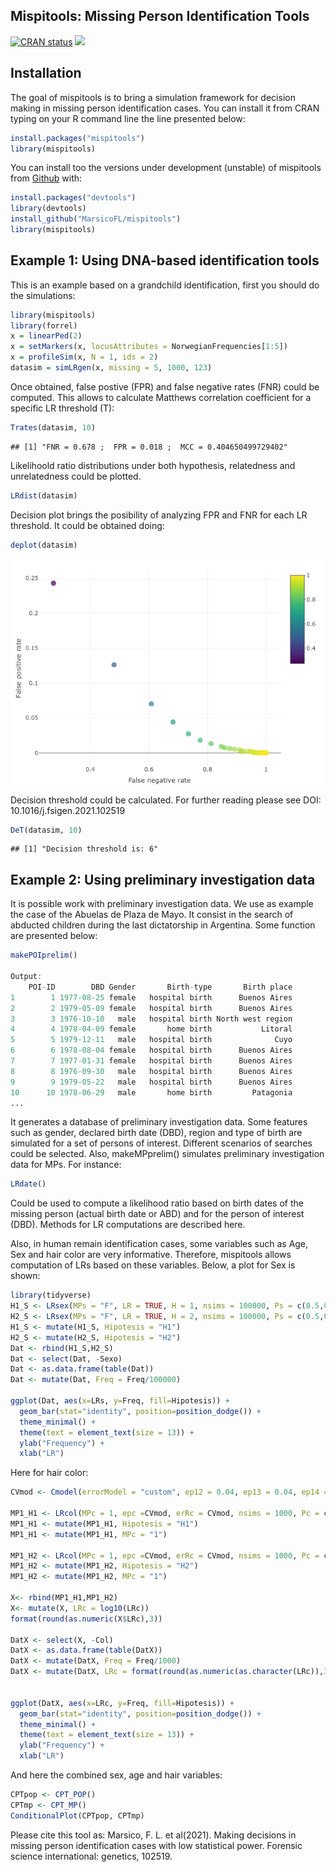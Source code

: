 ## Mispitools: Missing Person Identification Tools

<!-- badges: start -->

[![CRAN status](https://www.r-pkg.org/badges/version/mispitools)](https://CRAN.R-project.org/package=mispitools)
[![](https://cranlogs.r-pkg.org/badges/grand-total/mispitools?color=blue)](https://cran.r-project.org/package=mispitools)

<!-- badges: end -->


## Installation

The goal of mispitools is to bring a simulation framework for decision
making in missing person identification cases. You can install it from CRAN typing on your R command line the line presented below:

``` r
install.packages("mispitools")
library(mispitools)
```

You can install too the
versions under development (unstable) of mispitools from [Github](https://github.com/MarsicoFL/mispitools/)
with:
``` r
install.packages("devtools")
library(devtools)
install_github("MarsicoFL/mispitools")
library(mispitools)
```

## Example 1: Using DNA-based identification tools

This is an example based on a grandchild identification, first you
should do the simulations:

``` r
library(mispitools)
library(forrel)
x = linearPed(2)
x = setMarkers(x, locusAttributes = NorwegianFrequencies[1:5])
x = profileSim(x, N = 1, ids = 2)
datasim = simLRgen(x, missing = 5, 1000, 123)
```

Once obtained, false postive (FPR) and false negative rates (FNR) could
be computed. This allows to calculate Matthews correlation coefficient
for a specific LR threshold (T):

``` r
Trates(datasim, 10)
```

    ## [1] "FNR = 0.678 ;  FPR = 0.018 ;  MCC = 0.404650499729402"

Likelihoold ratio distributions under both hypothesis, relatedness and
unrelatedness could be plotted. 

``` r
LRdist(datasim)
```


Decision plot brings the posibility of analyzing FPR and FNR for each LR threshold. 
It could be obtained doing:

``` r
deplot(datasim)
```

![](README_files/figure-markdown_github/deplot-1.png)

Decision threshold could be calculated. For further reading please see
DOI: 10.1016/j.fsigen.2021.102519

``` r
DeT(datasim, 10)
```

    ## [1] "Decision threshold is: 6"

## Example 2: Using preliminary investigation data

It is possible work with preliminary investigation data. We use as example the case of the Abuelas de Plaza de Mayo. It consist in the search of abducted children during the last dictatorship in Argentina. Some function are presented below:

``` r
makePOIprelim()

Output:
    POI-ID        DBD Gender       Birth-type       Birth place
1        1 1977-08-25 female   hospital birth      Buenos Aires
2        2 1979-05-09 female   hospital birth      Buenos Aires
3        3 1976-10-10   male   hospital birth North west region
4        4 1978-04-09 female       home birth           Litoral
5        5 1979-12-11   male   hospital birth              Cuyo
6        6 1978-08-04 female   hospital birth      Buenos Aires
7        7 1977-01-31 female   hospital birth      Buenos Aires
8        8 1976-09-30   male   hospital birth      Buenos Aires
9        9 1979-05-22   male   hospital birth      Buenos Aires
10      10 1978-06-29   male       home birth         Patagonia
...
```

It generates a database of preliminary investigation data. Some features such as gender, declared birth date (DBD), region and type of birth are simulated for a set of persons of interest. Different scenarios of searches could be selected. Also, makeMPprelim() simulates preliminary investigation data for MPs. For instance:

``` r
LRdate()


```
Could be used to compute a likelihood ratio based on birth dates of the missing person (actual birth date or ABD) and for the person of interest (DBD). Methods for LR computations are described here.

Also, in human remain identification cases, some variables such as Age, Sex and hair color are very informative. Therefore, mispitools allows computation of LRs based on these variables. Below, a plot for Sex is shown:

``` r
library(tidyverse)
H1_S <- LRsex(MPs = "F", LR = TRUE, H = 1, nsims = 100000, Ps = c(0.5,0.5), eps = 0.05, erRs = 0.05)
H2_S <- LRsex(MPs = "F", LR = TRUE, H = 2, nsims = 100000, Ps = c(0.5,0.5), eps = 0.05, erRs = 0.05)
H1_S <- mutate(H1_S, Hipotesis = "H1")
H2_S <- mutate(H2_S, Hipotesis = "H2")
Dat <- rbind(H1_S,H2_S)
Dat <- select(Dat, -Sexo)
Dat <- as.data.frame(table(Dat))
Dat <- mutate(Dat, Freq = Freq/100000)

ggplot(Dat, aes(x=LRs, y=Freq, fill=Hipotesis)) + 
  geom_bar(stat="identity", position=position_dodge()) +
  theme_minimal() +
  theme(text = element_text(size = 13)) +
  ylab("Frequency") +
  xlab("LR")
```

Here for hair color:

``` r
CVmod <- Cmodel(errorModel = "custom", ep12 = 0.04, ep13 = 0.04, ep14 = 0.01, ep15 = 0.01, ep23 = 0.01, ep24 = 0.01, ep25 = 0.01, ep34 = 0.03, ep35 = 0.04, ep45 = 0.02)

MP1_H1 <- LRcol(MPc = 1, epc =CVmod, erRc = CVmod, nsims = 1000, Pc = c(0.3,0.25,0.2,0.15,0.1), H= 1, LR=TRUE)
MP1_H1 <- mutate(MP1_H1, Hipotesis = "H1")
MP1_H1 <- mutate(MP1_H1, MPc = "1")

MP1_H2 <- LRcol(MPc = 1, epc =CVmod, erRc = CVmod, nsims = 1000, Pc = c(0.3,0.25,0.2,0.15,0.1), H= 2, LR=TRUE)
MP1_H2 <- mutate(MP1_H2, Hipotesis = "H2")
MP1_H2 <- mutate(MP1_H2, MPc = "1")

X<- rbind(MP1_H1,MP1_H2)
X<- mutate(X, LRc = log10(LRc))
format(round(as.numeric(X$LRc),3))

DatX <- select(X, -Col)
DatX <- as.data.frame(table(DatX))
DatX <- mutate(DatX, Freq = Freq/1000)
DatX <- mutate(DatX, LRc = format(round(as.numeric(as.character(LRc)),3)))


ggplot(DatX, aes(x=LRc, y=Freq, fill=Hipotesis)) + 
  geom_bar(stat="identity", position=position_dodge()) +
  theme_minimal() +
  theme(text = element_text(size = 13)) +
  ylab("Frequency") +
  xlab("LR")

```

And here the combined sex, age and hair variables:

``` r
CPTpop <- CPT_POP()
CPTmp <- CPT_MP()
ConditionalPlot(CPTpop, CPTmp)
```



Please cite this tool as: Marsico, F. L. et al(2021). Making decisions in missing person
identification cases with low statistical power. Forensic science
international: genetics, 102519.
